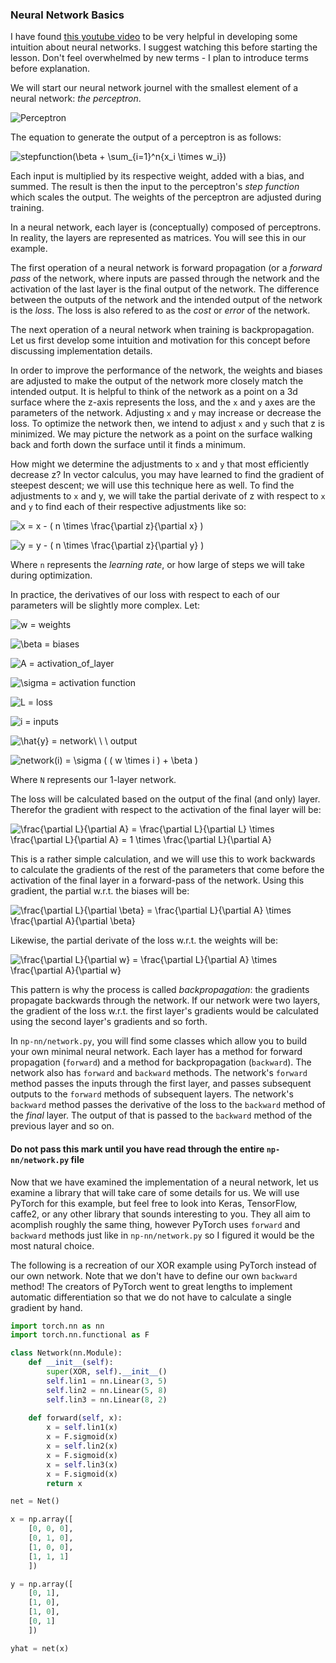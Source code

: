 ### Neural Network Basics

I have found [this youtube video](https://www.youtube.com/watch?v=aircAruvnKk) to be very helpful in developing some intuition about neural networks.
I suggest watching this before starting the lesson. Don't feel overwhelmed by new terms - I plan to introduce terms before explanation.

We will start our neural network journel with the smallest element of a neural network:
*the perceptron*.

![Perceptron](https://akashsethi24.files.wordpress.com/2017/09/perceptron.png?resize=385%2C254)

The equation to generate the output of a perceptron is as follows:

![stepfunction(\beta + \sum_{i=1}^n{x_i \times w_i})](https://render.githubusercontent.com/render/math?math=stepfunction(%5Cbeta%20%2B%20%5Csum_%7Bi%3D1%7D%5En%7Bx_i%20%5Ctimes%20w_i%7D))

Each input is multiplied by its respective weight, added with a bias, and summed.
The result is then the input to the perceptron's *step function* which scales the output.
The weights of the perceptron are adjusted during training.

In a neural network, each layer is (conceptually) composed of perceptrons.
In reality, the layers are represented as matrices. You will see this in our example.

The first operation of a neural network is forward propagation (or a *forward pass* of the network, where inputs are passed through the network and the activation of the last layer is the final output of the network.
The difference between the outputs of the network and the intended output of the network is the *loss*.
The loss is also refered to as the *cost* or *error* of the network.

The next operation of a neural network when training is backpropagation. Let us first develop some intuition and
motivation for this concept before discussing implementation details.

In order to improve the performance of the network, the weights and biases are adjusted to make the output of the network more closely match the intended output.
It is helpful to think of the network as a point on a 3d surface where the z-axis represents the loss, and the `x` and `y` axes are the parameters of the network.
Adjusting `x` and `y` may increase or decrease the loss.
To optimize the network then, we intend to adjust `x` and `y` such that z is minimized.
We may picture the network as a point on the surface walking back and forth down the surface until it finds a minimum. 

How might we determine the adjustments to `x` and `y` that most efficiently decrease z?
In vector calculus, you may have learned to find the gradient of steepest descent; we will
use this technique here as well. To find the adjustments to `x` and y, we will take the partial
derivate of z with respect to `x` and `y` to find each of their respective adjustments like so:

![x = x - ( n \times \frac{\partial z}{\partial x} )](https://render.githubusercontent.com/render/math?math=x%20%3D%20x%20-%20(%20n%20%5Ctimes%20%5Cfrac%7B%5Cpartial%20z%7D%7B%5Cpartial%20x%7D%20))

![y = y - ( n \times \frac{\partial z}{\partial y} )](https://render.githubusercontent.com/render/math?math=y%20%3D%20y%20-%20(%20n%20%5Ctimes%20%5Cfrac%7B%5Cpartial%20z%7D%7B%5Cpartial%20y%7D%20))

Where `n` represents the *learning rate*, or how large of steps we will take during optimization.

In practice, the derivatives of our loss with respect to each of our parameters will be slightly more complex. 
Let:

![w = weights](https://render.githubusercontent.com/render/math?math=w%20%3D%20weights)

![\beta = biases](https://render.githubusercontent.com/render/math?math=%5Cbeta%20%3D%20biases)

![A = activation_of_layer](https://render.githubusercontent.com/render/math?math=A%20%3D%20activation_of_layer)

![\sigma = activation function](https://render.githubusercontent.com/render/math?math=%5Csigma%20%3D%20activation%20function)

![L = loss](https://render.githubusercontent.com/render/math?math=L%20%3D%20loss)

![i = inputs](https://render.githubusercontent.com/render/math?math=i%20%3D%20inputs)

![\hat{y} = network\ \ \ output](https://render.githubusercontent.com/render/math?math=%5Chat%7By%7D%20%3D%20network%5C%20%5C%20%5C%20output)

![network(i) = \sigma ( ( w \times i ) + \beta )](https://render.githubusercontent.com/render/math?math=network(i)%20%3D%20%5Csigma%20(%20(%20w%20%5Ctimes%20i%20)%20%2B%20%5Cbeta%20))

Where `N` represents our 1-layer network.

The loss will be calculated based on the output of the final (and only) layer.
Therefor the gradient with respect to the activation of the final layer will be:

![\frac{\partial L}{\partial A} = \frac{\partial L}{\partial L} \times \frac{\partial L}{\partial A} = 1 \times \frac{\partial L}{\partial A}](https://render.githubusercontent.com/render/math?math=%5Cfrac%7B%5Cpartial%20L%7D%7B%5Cpartial%20A%7D%20%3D%20%5Cfrac%7B%5Cpartial%20L%7D%7B%5Cpartial%20L%7D%20%5Ctimes%20%5Cfrac%7B%5Cpartial%20L%7D%7B%5Cpartial%20A%7D%20%3D%201%20%5Ctimes%20%5Cfrac%7B%5Cpartial%20L%7D%7B%5Cpartial%20A%7D)

This is a rather simple calculation, and we will use this to work backwards to calculate the gradients of the rest of the parameters that come before the activation of the final layer in a forward-pass of the network.
Using this gradient, the partial w.r.t. the biases will be:

![\frac{\partial L}{\partial \beta} = \frac{\partial L}{\partial A} \times \frac{\partial A}{\partial \beta}](https://render.githubusercontent.com/render/math?math=%5Cfrac%7B%5Cpartial%20L%7D%7B%5Cpartial%20%5Cbeta%7D%20%3D%20%5Cfrac%7B%5Cpartial%20L%7D%7B%5Cpartial%20A%7D%20%5Ctimes%20%5Cfrac%7B%5Cpartial%20A%7D%7B%5Cpartial%20%5Cbeta%7D)

Likewise, the partial derivate of the loss w.r.t. the weights will be:

![\frac{\partial L}{\partial w} = \frac{\partial L}{\partial A} \times \frac{\partial A}{\partial w}](https://render.githubusercontent.com/render/math?math=%5Cfrac%7B%5Cpartial%20L%7D%7B%5Cpartial%20w%7D%20%3D%20%5Cfrac%7B%5Cpartial%20L%7D%7B%5Cpartial%20A%7D%20%5Ctimes%20%5Cfrac%7B%5Cpartial%20A%7D%7B%5Cpartial%20w%7D)

This pattern is why the process is called *backpropagation*: the gradients propagate backwards through the network.
If our network were two layers, the gradient of the loss w.r.t. the first layer's gradients would be calculated using the second layer's gradients and so forth.

In `np-nn/network.py`, you will find some classes which allow you to build your own minimal neural network.
Each layer has a method for forward propagation (`forward`) and a method for backpropagation (`backward`).
The network also has `forward` and `backward` methods.
The network's `forward` method passes the inputs through the first layer, and passes subsequent outputs to the `forward` methods of subsequent layers.
The network's `backward` method passes the derivative of the loss to the `backward` method of the *final* layer.
The output of that is passed to the `backward` method of the previous layer and so on.

#### Do not pass this mark until you have read through the entire `np-nn/network.py` file

Now that we have examined the implementation of a neural network, let us examine a library
that will take care of some details for us. We will use PyTorch for this example, but feel
free to look into Keras, TensorFlow, caffe2, or any other library that sounds interesting to you.
They all aim to acomplish roughly the same thing, however PyTorch uses `forward` and `backward` methods just like in `np-nn/network.py` so I figured it would be the most natural choice.

The following is a recreation of our XOR example using PyTorch instead of our own network.
Note that we don't have to define our own `backward` method!
The creators of PyTorch went to great lengths to implement automatic differentiation so that we do not have to calculate a single gradient by hand.

```python
import torch.nn as nn
import torch.nn.functional as F

class Network(nn.Module):
    def __init__(self):
        super(XOR, self).__init__()
        self.lin1 = nn.Linear(3, 5)
        self.lin2 = nn.Linear(5, 8)
        self.lin3 = nn.Linear(8, 2)
    
    def forward(self, x):
        x = self.lin1(x)
        x = F.sigmoid(x)
        x = self.lin2(x)
        x = F.sigmoid(x)
        x = self.lin3(x)
        x = F.sigmoid(x)
        return x

net = Net()

x = np.array([
    [0, 0, 0],
    [0, 1, 0],
    [1, 0, 0],
    [1, 1, 1]
    ])

y = np.array([
    [0, 1],
    [1, 0],
    [1, 0],
    [0, 1]
    ])

yhat = net(x)
```
